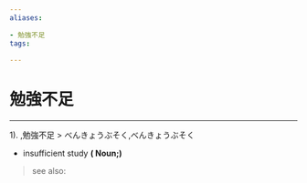 ```yaml
---
aliases:
    
- 勉強不足
tags:
    
---
```


# 勉強不足
---
1).
,勉強不足 > べんきょうぶそく,べんきょうぶそく

- insufficient study
**( Noun;)**
> see also: 
            